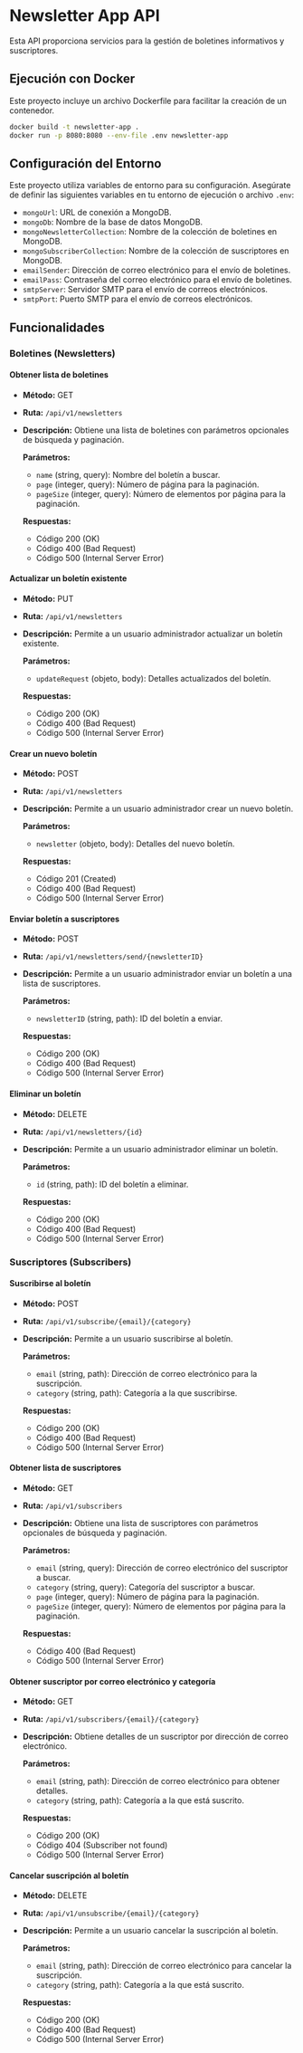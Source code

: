 # Newsletter App API

Esta API proporciona servicios para la gestión de boletines informativos y suscriptores.

## Ejecución con Docker

Este proyecto incluye un archivo Dockerfile para facilitar la creación de un contenedor.

```bash
docker build -t newsletter-app .
docker run -p 8080:8080 --env-file .env newsletter-app
```

## Configuración del Entorno

Este proyecto utiliza variables de entorno para su configuración. Asegúrate de definir las siguientes variables en tu entorno de ejecución o archivo `.env`:

- `mongoUrl`: URL de conexión a MongoDB.
- `mongoDb`: Nombre de la base de datos MongoDB.
- `mongoNewsletterCollection`: Nombre de la colección de boletines en MongoDB.
- `mongoSubscriberCollection`: Nombre de la colección de suscriptores en MongoDB.
- `emailSender`: Dirección de correo electrónico para el envío de boletines.
- `emailPass`: Contraseña del correo electrónico para el envío de boletines.
- `smtpServer`: Servidor SMTP para el envío de correos electrónicos.
- `smtpPort`: Puerto SMTP para el envío de correos electrónicos.

## Funcionalidades

### Boletines (Newsletters)

#### Obtener lista de boletines

- **Método:** GET
- **Ruta:** `/api/v1/newsletters`
- **Descripción:** Obtiene una lista de boletines con parámetros opcionales de búsqueda y paginación.

  **Parámetros:**

  - `name` (string, query): Nombre del boletín a buscar.
  - `page` (integer, query): Número de página para la paginación.
  - `pageSize` (integer, query): Número de elementos por página para la paginación.

  **Respuestas:**

  - Código 200 (OK)
  - Código 400 (Bad Request)
  - Código 500 (Internal Server Error)

#### Actualizar un boletín existente

- **Método:** PUT
- **Ruta:** `/api/v1/newsletters`
- **Descripción:** Permite a un usuario administrador actualizar un boletín existente.

  **Parámetros:**

  - `updateRequest` (objeto, body): Detalles actualizados del boletín.

  **Respuestas:**

  - Código 200 (OK)
  - Código 400 (Bad Request)
  - Código 500 (Internal Server Error)

#### Crear un nuevo boletín

- **Método:** POST
- **Ruta:** `/api/v1/newsletters`
- **Descripción:** Permite a un usuario administrador crear un nuevo boletín.

  **Parámetros:**

  - `newsletter` (objeto, body): Detalles del nuevo boletín.

  **Respuestas:**

  - Código 201 (Created)
  - Código 400 (Bad Request)
  - Código 500 (Internal Server Error)

#### Enviar boletín a suscriptores

- **Método:** POST
- **Ruta:** `/api/v1/newsletters/send/{newsletterID}`
- **Descripción:** Permite a un usuario administrador enviar un boletín a una lista de suscriptores.

  **Parámetros:**

  - `newsletterID` (string, path): ID del boletín a enviar.

  **Respuestas:**

  - Código 200 (OK)
  - Código 400 (Bad Request)
  - Código 500 (Internal Server Error)

#### Eliminar un boletín

- **Método:** DELETE
- **Ruta:** `/api/v1/newsletters/{id}`
- **Descripción:** Permite a un usuario administrador eliminar un boletín.

  **Parámetros:**

  - `id` (string, path): ID del boletín a eliminar.

  **Respuestas:**

  - Código 200 (OK)
  - Código 400 (Bad Request)
  - Código 500 (Internal Server Error)

### Suscriptores (Subscribers)

#### Suscribirse al boletín

- **Método:** POST
- **Ruta:** `/api/v1/subscribe/{email}/{category}`
- **Descripción:** Permite a un usuario suscribirse al boletín.

  **Parámetros:**

  - `email` (string, path): Dirección de correo electrónico para la suscripción.
  - `category` (string, path): Categoría a la que suscribirse.

  **Respuestas:**

  - Código 200 (OK)
  - Código 400 (Bad Request)
  - Código 500 (Internal Server Error)

#### Obtener lista de suscriptores

- **Método:** GET
- **Ruta:** `/api/v1/subscribers`
- **Descripción:** Obtiene una lista de suscriptores con parámetros opcionales de búsqueda y paginación.

  **Parámetros:**

  - `email` (string, query): Dirección de correo electrónico del suscriptor a buscar.
  - `category` (string, query): Categoría del suscriptor a buscar.
  - `page` (integer, query): Número de página para la paginación.
  - `pageSize` (integer, query): Número de elementos por página para la paginación.

  **Respuestas:**

  - Código 400 (Bad Request)
  - Código 500 (Internal Server Error)

#### Obtener suscriptor por correo electrónico y categoría

- **Método:** GET
- **Ruta:** `/api/v1/subscribers/{email}/{category}`
- **Descripción:** Obtiene detalles de un suscriptor por dirección de correo electrónico.

  **Parámetros:**

  - `email` (string, path): Dirección de correo electrónico para obtener detalles.
  - `category` (string, path): Categoría a la que está suscrito.

  **Respuestas:**

  - Código 200 (OK)
  - Código 404 (Subscriber not found)
  - Código 500 (Internal Server Error)

#### Cancelar suscripción al boletín

- **Método:** DELETE
- **Ruta:** `/api/v1/unsubscribe/{email}/{category}`
- **Descripción:** Permite a un usuario cancelar la suscripción al boletín.

  **Parámetros:**

  - `email` (string, path): Dirección de correo electrónico para cancelar la suscripción.
  - `category` (string, path): Categoría a la que está suscrito.

  **Respuestas:**

  - Código 200 (OK)
  - Código 400 (Bad Request)
  - Código 500 (Internal Server Error)
